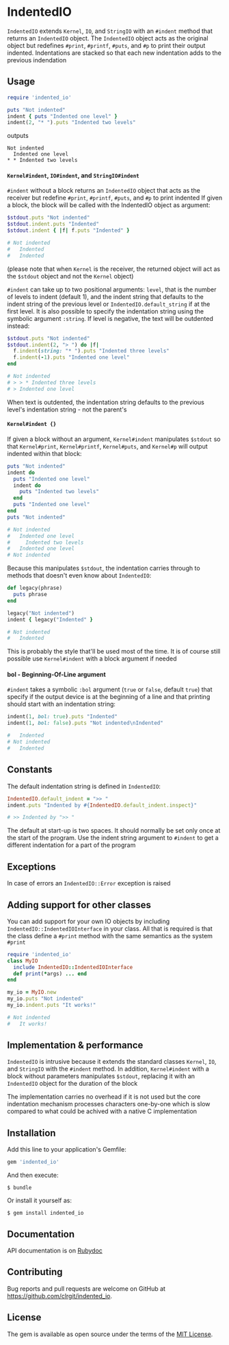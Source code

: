 # IndentedIO

`IndentedIO` extends `Kernel`, `IO`, and `StringIO` with an `#indent` method
that returns an `IndentedIO` object. The `IndentedIO` object acts as the
original object but redefines `#print`, `#printf`, `#puts`, and `#p` to print
their output indented. Indentations are stacked so that each new indentation
adds to the previous indendation

## Usage

```ruby
require 'indented_io'

puts "Not indented"
indent { puts "Indented one level" }
indent(2, "* ").puts "Indented two levels"
```

outputs

```
Not indented
  Indented one level
* * Indented two levels
```

#### `Kernel#indent`, `IO#indent`, and `StringIO#indent`

`#indent` without a block returns an `IndentedIO` object that acts as the
receiver but redefine `#print`, `#printf`, `#puts`, and `#p` to print indented
If given a block, the block will be called with the IndentedIO object as
argument:

```ruby
$stdout.puts "Not indented"
$stdout.indent.puts "Indented"
$stdout.indent { |f| f.puts "Indented" }

# Not indented
#   Indented
#   Indented
```
(please note that when `Kernel` is the receiver, the returned object will
act as the `$stdout` object and not the `Kernel` object)

`#indent` can take up to two positional arguments: `level`, that is the number
of levels to indent (default 1), and the indent string that defaults to the
indent string of the previous level or `IndentedIO.default_string` if at the
first level. It is also possible to specify the indentation string using the
symbolic argument `:string`. If level is negative, the text will be outdented
instead:

```ruby
$stdout.puts "Not indented"
$stdout.indent(2, "> ") do |f|
  f.indent(string: "* ").puts "Indented three levels"
  f.indent(-1).puts "Indented one level"
end

# Not indented
# > > * Indented three levels
# > Indented one level
```
When text is outdented, the indentation string defaults to the previous level's
indentation string - not the parent's

#### `Kernel#indent {}`

If given a block without an argument, `Kernel#indent` manipulates `$stdout` so
that `Kernel#print`, `Kernel#printf`, `Kernel#puts`, and `Kernel#p` will output
indented within that block:

```ruby
puts "Not indented"
indent do
  puts "Indented one level"
  indent do
    puts "Indented two levels"
  end
  puts "Indented one level"
end
puts "Not indented"

# Not indented
#   Indented one level
#     Indented two levels
#   Indented one level
# Not indented
```
Because this manipulates `$stdout`, the indentation carries through to methods
that doesn't even know about `IndentedIO`:

```ruby
def legacy(phrase)
  puts phrase
end

legacy("Not indented")
indent { legacy("Indented" }

# Not indented
#   Indented
```
This is probably the style that'll be used most of the time. It is of course
still possible use `Kernel#indent` with a block argument if needed

#### bol - Beginning-Of-Line argument

`#indent` takes a symbolic `:bol` argument (`true` or `false`, default `true`) 
that specify if the output device is at the beginning of a line and that printing
should start with an indentation string:

```ruby
indent(1, bol: true).puts "Indented"
indent(1, bol: false).puts "Not indented\nIndented"

#   Indented
# Not indented
#   Indented
```

## Constants

The default indentation string is defined in `IndentedIO`:

```ruby
IndentedIO.default_indent = ">> "
indent.puts "Indented by #{IndentedIO.default_indent.inspect}"

# >> Indented by ">> "
```

The default at start-up is two spaces. It should normally be set only once
at the start of the program. Use the indent string argument to `#indent` 
to get a different indentation for a part of the program

## Exceptions

In case of errors an `IndentedIO::Error` exception is raised

## Adding support for other classes

You can add support for your own IO objects by including
`IndentedIO::IndentedIOInterface` in your class.  All that is required is that
the class define a `#print` method with the same semantics as the system
`#print`

```ruby
require 'indented_io'
class MyIO
  include IndentedIO::IndentedIOInterface
  def print(*args) ... end
end

my_io = MyIO.new
my_io.puts "Not indented"
my_io.indent.puts "It works!"

# Not indented
#   It works!
```

## Implementation & performance

`IndentedIO` is intrusive because it extends the standard classes `Kernel`,
`IO`, and `StringIO` with the `#indent` method. In addition, `Kernel#indent`
with a block without parameters manipulates `$stdout`, replacing it with an
`IndentedIO` object for the duration of the block

The implementation carries no overhead if it is not used but the core indentation
mechanism processes characters one-by-one which is slow compared to what could
be achived with a native C implementation


## Installation

Add this line to your application's Gemfile:

```ruby
gem 'indented_io'
```

And then execute:

    $ bundle

Or install it yourself as:

    $ gem install indented_io

## Documentation

API documentation is on [Rubydoc](https://www.rubydoc.info/gems/indented_io/0.7.1)

## Contributing

Bug reports and pull requests are welcome on GitHub at
https://github.com/clrgit/indented_io.

## License

The gem is available as open source under the terms of the [MIT License](https://opensource.org/licenses/MIT).
